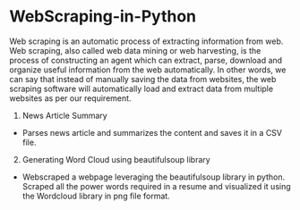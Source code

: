 # WebScraping-in-Python
Web scraping is an automatic process of extracting information from web. Web scraping, also called web data mining or web harvesting, is the process of constructing an agent which can extract, parse, download and organize useful information from the web automatically. In other words, we can say that instead of manually saving the data from websites, the web scraping software will automatically load and extract data from multiple websites as per our requirement.

1. News Article Summary
- Parses news article and summarizes the content and saves it in a CSV file.

2. Generating Word Cloud using beautifulsoup library
- Webscraped a webpage leveraging the beautifulsoup library in python. Scraped all the power words required in a resume and visualized it using the Wordcloud library in png file format.
